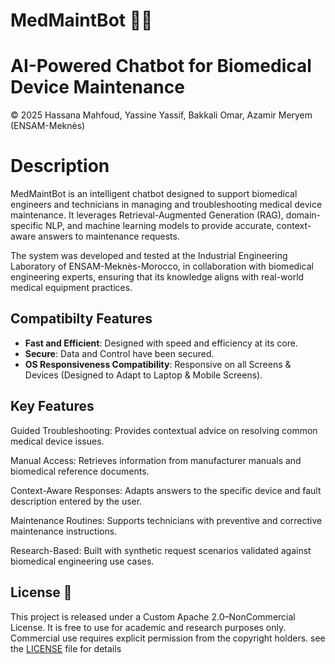 # MedMaintBot 🏥🤖

# AI-Powered Chatbot for Biomedical Device Maintenance
© 2025 Hassana Mahfoud, Yassine Yassif, Bakkali Omar, Azamir Meryem (ENSAM-Meknès)

# Description
MedMaintBot is an intelligent chatbot designed to support biomedical engineers and technicians in managing and troubleshooting medical device maintenance.
It leverages Retrieval-Augmented Generation (RAG), domain-specific NLP, and machine learning models to provide accurate, context-aware answers to maintenance requests.

The system was developed and tested at the Industrial Engineering Laboratory of ENSAM-Meknès-Morocco, in collaboration with biomedical engineering experts, ensuring that its knowledge aligns with real-world medical equipment practices.

## Compatibilty Features

- **Fast and Efficient**: Designed with speed and efficiency at its core. 
- **Secure**: Data and Control have been secured.
- **OS Responsiveness Compatibility**: Responsive on all Screens & Devices (Designed to Adapt to Laptop & Mobile Screens).
  
## Key Features

Guided Troubleshooting: Provides contextual advice on resolving common medical device issues.

Manual Access: Retrieves information from manufacturer manuals and biomedical reference documents.

Context-Aware Responses: Adapts answers to the specific device and fault description entered by the user.

Maintenance Routines: Supports technicians with preventive and corrective maintenance instructions.

Research-Based: Built with synthetic request scenarios validated against biomedical engineering use cases.

## License 📄
This project is released under a Custom Apache 2.0–NonCommercial License.
It is free to use for academic and research purposes only.
Commercial use requires explicit permission from the copyright holders.
see the [LICENSE](LICENSE) file for details
